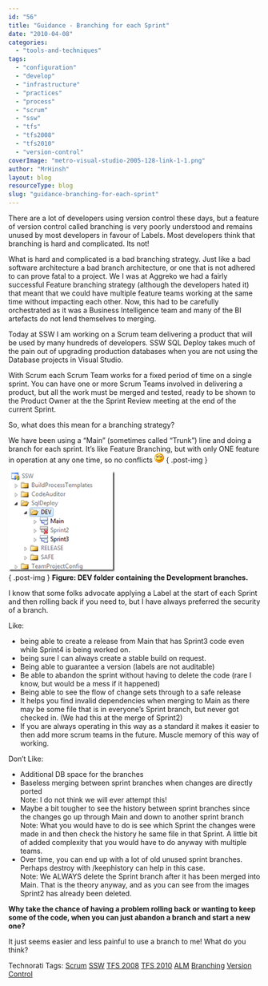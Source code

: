 ```yaml
---
id: "56"
title: "Guidance - Branching for each Sprint"
date: "2010-04-08"
categories:
  - "tools-and-techniques"
tags:
  - "configuration"
  - "develop"
  - "infrastructure"
  - "practices"
  - "process"
  - "scrum"
  - "ssw"
  - "tfs"
  - "tfs2008"
  - "tfs2010"
  - "version-control"
coverImage: "metro-visual-studio-2005-128-link-1-1.png"
author: "MrHinsh"
layout: blog
resourceType: blog
slug: "guidance-branching-for-each-sprint"
---
```


There are a lot of developers using version control these days, but a feature of version control called branching is very poorly understood and remains unused by most developers in favour of Labels. Most developers think that branching is hard and complicated. Its not!

What is hard and complicated is a bad branching strategy. Just like a bad software architecture a bad branch architecture, or one that is not adhered to can prove fatal to a project. We I was at Aggreko we had a fairly successful Feature branching strategy (although the developers hated it) that meant that we could have multiple feature teams working at the same time without impacting each other. Now, this had to be carefully orchestrated as it was a Business Intelligence team and many of the BI artefacts do not lend themselves to merging.

Today at SSW I am working on a Scrum team delivering a product that will be used by many hundreds of developers. SSW SQL Deploy takes much of the pain out of upgrading production databases when you are not using the Database projects in Visual Studio.

With Scrum each Scrum Team works for a fixed period of time on a single sprint. You can have one or more Scrum Teams involved in delivering a product, but all the work must be merged and tested, ready to be shown to the Product Owner at the the Sprint Review meeting at the end of the current Sprint.

So, what does this mean for a branching strategy?

We have been using a “Main” (sometimes called “Trunk”) line and doing a branch for each sprint. It’s like Feature Branching, but with only ONE feature in operation at any one time, so no conflicts ![Smile](images/StartinganewSprintinTFSCreatingabranch_D436-wlEmoticon-smile_2-3-3.png)
{ .post-img }

[![clip_image001](images/StartinganewSprintinTFSCreatingabranch_D436-clip_image001_thumb-2-2.png)](http://blog.hinshelwood.com/files/2011/05/GWB-WindowsLiveWriter-StartinganewSprintinTFSCreatingabranch_D436-clip_image001_2.png)  
{ .post-img }
**Figure: DEV folder containing the Development branches.**

I know that some folks advocate applying a Label at the start of each Sprint and then rolling back if you need to, but I have always preferred the security of a branch.

Like:

- being able to create a release from Main that has Sprint3 code even while Sprint4 is being worked on.
- being sure I can always create a stable build on request.
- Being able to guarantee a version (labels are not auditable)
- Be able to abandon the sprint without having to delete the code (rare I know, but would be a mess if it happened)
- Being able to see the flow of change sets through to a safe release
- It helps you find invalid dependencies when merging to Main as there may be some file that is in everyone’s Sprint branch, but never got checked in. (We had this at the merge of Sprint2)
- If you are always operating in this way as a standard it makes it easier to then add more scrum teams in the future. Muscle memory of this way of working.

Don’t Like:

- Additional DB space for the branches
- Baseless merging between sprint branches when changes are directly ported  
   Note: I do not think we will ever attempt this!
- Maybe a bit tougher to see the history between sprint branches since the changes go up through Main and down to another sprint branch  
   Note: What you would have to do is see which Sprint the changes were made in and then check the history he same file in that Sprint. A little bit of added complexity that you would have to do anyway with multiple teams.
- Over time, you can end up with a lot of old unused sprint branches. Perhaps destroy with /keephistory can help in this case.  
   Note: We ALWAYS delete the Sprint branch after it has been merged into Main. That is the theory anyway, and as you can see from the images Sprint2 has already been deleted.

**Why take the chance of having a problem rolling back or wanting to keep some of the code, when you can just abandon a branch and start a new one?**

It just seems easier and less painful to use a branch to me! What do you think?

Technorati Tags: [Scrum](http://technorati.com/tags/Scrum) [SSW](http://technorati.com/tags/SSW) [TFS 2008](http://technorati.com/tags/TFS+2008) [TFS 2010](http://technorati.com/tags/TFS+2010) [ALM](http://technorati.com/tags/ALM) [Branching](http://technorati.com/tags/Branching) [Version Control](http://technorati.com/tags/Version+Control)

